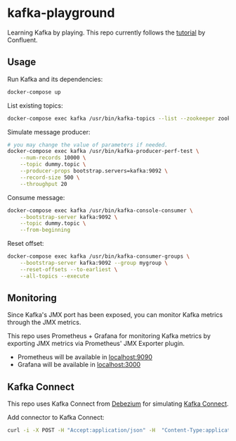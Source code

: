 # kafka-playground

Learning Kafka by playing. This repo currently follows the [tutorial](https://docs.confluent.io/current/installation/docker/docs/index.html) by Confluent.

## Usage

Run Kafka and its dependencies:
```sh
docker-compose up
```

List existing topics:
```sh
docker-compose exec kafka /usr/bin/kafka-topics --list --zookeeper zookeeper:2181
```

Simulate message producer:
```sh
# you may change the value of parameters if needed.
docker-compose exec kafka /usr/bin/kafka-producer-perf-test \
    --num-records 10000 \
    --topic dummy.topic \
    --producer-props bootstrap.servers=kafka:9092 \
    --record-size 500 \
    --throughput 20
```

Consume message:
```sh
docker-compose exec kafka /usr/bin/kafka-console-consumer \
    --bootstrap-server kafka:9092 \
    --topic dummy.topic \
    --from-beginning
```

Reset offset:
```sh
docker-compose exec kafka /usr/bin/kafka-consumer-groups \
    --bootstrap-server kafka:9092 --group mygroup \
    --reset-offsets --to-earliest \
    --all-topics --execute
```


## Monitoring

Since Kafka's JMX port has been exposed, you can monitor Kafka metrics through the JMX metrics. 

This repo uses Prometheus + Grafana for monitoring Kafka metrics by exporting JMX metrics via Prometheus' JMX Exporter plugin.

 - Prometheus will be available in  [localhost:9090](http://localhost:9090/)
 - Grafana will be available in [localhost:3000](http://localhost:3000/)


## Kafka Connect

This repo uses Kafka Connect from [Debezium](https://github.com/debezium/docker-images) for simulating [Kafka Connect](https://docs.confluent.io/current/connect/index.html).

Add connector to Kafka Connect:
```sh
curl -i -X POST -H "Accept:application/json" -H  "Content-Type:application/json" http://localhost:8083/connectors/ -d @./config/register-mysql.json
```
